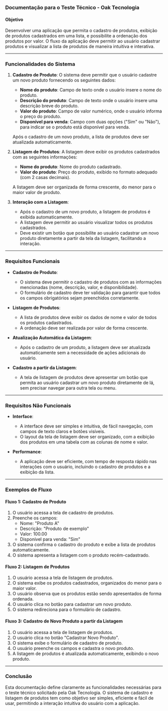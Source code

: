### Documentação para o Teste Técnico - Oak Tecnologia

#### Objetivo

Desenvolver uma aplicação que permita o cadastro de produtos, exibição de produtos cadastrados em uma lista, e possibilite a ordenação dos produtos por valor. O fluxo da aplicação deve permitir ao usuário cadastrar produtos e visualizar a lista de produtos de maneira intuitiva e interativa.

---

### Funcionalidades do Sistema

1. **Cadastro de Produto**:
   O sistema deve permitir que o usuário cadastre um novo produto fornecendo os seguintes dados:
    - **Nome do produto**: Campo de texto onde o usuário insere o nome do produto.
    - **Descrição do produto**: Campo de texto onde o usuário insere uma descrição breve do produto.
    - **Valor do produto**: Campo de valor numérico, onde o usuário informa o preço do produto.
    - **Disponível para venda**: Campo com duas opções ("Sim" ou "Não"), para indicar se o produto está disponível para venda.

   Após o cadastro de um novo produto, a lista de produtos deve ser atualizada automaticamente.

2. **Listagem de Produtos**:
   A listagem deve exibir os produtos cadastrados com as seguintes informações:
    - **Nome do produto**: Nome do produto cadastrado.
    - **Valor do produto**: Preço do produto, exibido no formato adequado (com 2 casas decimais).

   A listagem deve ser organizada de forma crescente, do menor para o maior valor de produto.

3. **Interação com a Listagem**:
    - Após o cadastro de um novo produto, a listagem de produtos é exibida automaticamente.
    - A listagem deve permitir ao usuário visualizar todos os produtos cadastrados.
    - Deve existir um botão que possibilite ao usuário cadastrar um novo produto diretamente a partir da tela da listagem, facilitando a interação.

---

### Requisitos Funcionais

- **Cadastro de Produto**:
    - O sistema deve permitir o cadastro de produtos com as informações mencionadas (nome, descrição, valor, e disponibilidade).
    - O formulário de cadastro deve ter validação para garantir que todos os campos obrigatórios sejam preenchidos corretamente.

- **Listagem de Produtos**:
    - A lista de produtos deve exibir os dados de nome e valor de todos os produtos cadastrados.
    - A ordenação deve ser realizada por valor de forma crescente.

- **Atualização Automática da Listagem**:
    - Após o cadastro de um produto, a listagem deve ser atualizada automaticamente sem a necessidade de ações adicionais do usuário.

- **Cadastro a partir da Listagem**:
    - A tela de listagem de produtos deve apresentar um botão que permita ao usuário cadastrar um novo produto diretamente de lá, sem precisar navegar para outra tela ou menu.

---

### Requisitos Não Funcionais

- **Interface**:
    - A interface deve ser simples e intuitiva, de fácil navegação, com campos de texto claros e botões visíveis.
    - O layout da tela de listagem deve ser organizado, com a exibição dos produtos em uma tabela com as colunas de nome e valor.

- **Performance**:
    - A aplicação deve ser eficiente, com tempo de resposta rápido nas interações com o usuário, incluindo o cadastro de produtos e a exibição da lista.


---

### Exemplos de Fluxo

#### Fluxo 1: Cadastro de Produto

1. O usuário acessa a tela de cadastro de produtos.
2. Preenche os campos:
    - Nome: "Produto A"
    - Descrição: "Produto de exemplo"
    - Valor: 100.00
    - Disponível para venda: "Sim"
3. O sistema confirma o cadastro do produto e exibe a lista de produtos automaticamente.
4. O sistema apresenta a listagem com o produto recém-cadastrado.

#### Fluxo 2: Listagem de Produtos

1. O usuário acessa a tela de listagem de produtos.
2. O sistema exibe os produtos cadastrados, organizados do menor para o maior valor.
3. O usuário observa que os produtos estão sendo apresentados de forma ordenada.
4. O usuário clica no botão para cadastrar um novo produto.
5. O sistema redireciona para o formulário de cadastro.

#### Fluxo 3: Cadastro de Novo Produto a partir da Listagem

1. O usuário acessa a tela de listagem de produtos.
2. O usuário clica no botão "Cadastrar Novo Produto".
3. O sistema exibe o formulário de cadastro de produto.
4. O usuário preenche os campos e cadastra o novo produto.
5. A listagem de produtos é atualizada automaticamente, exibindo o novo produto.

---


### Conclusão

Esta documentação define claramente as funcionalidades necessárias para o teste técnico solicitado pela Oak Tecnologia. O sistema de cadastro e listagem de produtos tem como objetivo ser simples, eficiente e fácil de usar, permitindo a interação intuitiva do usuário com a aplicação.